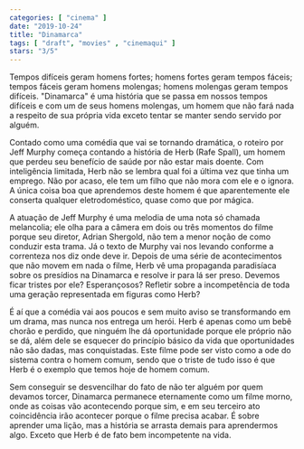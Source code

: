 ```yaml
---
categories: [ "cinema" ]
date: "2019-10-24"
title: "Dinamarca"
tags: [ "draft", "movies" , "cinemaqui" ]
stars: "3/5"
---
```

Tempos difíceis geram homens fortes; homens fortes geram tempos fáceis; tempos fáceis geram homens molengas; homens molengas geram tempos difíceis. "Dinamarca" é uma história que se passa em nossos tempos difíceis e com um de seus homens molengas, um homem que não fará nada a respeito de sua própria vida exceto tentar se manter sendo servido por alguém.

Contado como uma comédia que vai se tornando dramática, o roteiro por Jeff Murphy começa contando a história de Herb (Rafe Spall), um homem que perdeu seu benefício de saúde por não estar mais doente. Com inteligência limitada, Herb não se lembra qual foi a última vez que tinha um emprego. Não por acaso, ele tem um filho que não mora com ele e o ignora. A única coisa boa que aprendemos deste homem é que aparentemente ele conserta qualquer eletrodoméstico, quase como que por mágica.

A atuação de Jeff Murphy é uma melodia de uma nota só chamada melancolia; ele olha para a câmera em dois ou três momentos do filme porque seu diretor, Adrian Shergold, não tem a menor noção de como conduzir esta trama. Já o texto de Murphy vai nos levando conforme a correnteza nos diz onde deve ir. Depois de uma série de acontecimentos que não movem em nada o filme, Herb vê uma propaganda paradisíaca sobre os presídios na Dinamarca e resolve ir para lá ser preso. Devemos ficar tristes por ele? Esperançosos? Refletir sobre a incompetência de toda uma geração representada em figuras como Herb?

É aí que a comédia vai aos poucos e sem muito aviso se transformando em um drama, mas nunca nos entrega um herói. Herb é apenas como um bebê chorão e perdido, que ninguém lhe dá oportunidade porque ele próprio não se dá, além dele se esquecer do princípio básico da vida que oportunidades não são dadas, mas conquistadas. Este filme pode ser visto como a ode do sistema contra o homem comum, sendo que o triste de tudo isso é que Herb é o exemplo que temos hoje de homem comum.

Sem conseguir se desvencilhar do fato de não ter alguém por quem devamos torcer, Dinamarca permanece eternamente como um filme morno, onde as coisas vão acontecendo porque sim, e em seu terceiro ato coincidência irão acontecer porque o filme precisa acabar. É sobre aprender uma lição, mas a história se arrasta demais para aprendermos algo. Exceto que Herb é de fato bem incompetente na vida.
